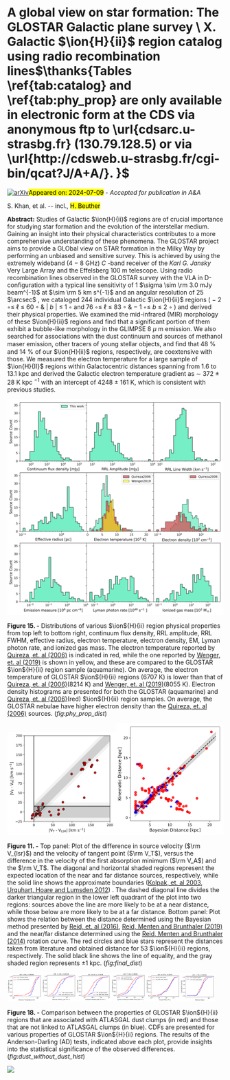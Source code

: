 <div class="macros" style="visibility:hidden;">
$\newcommand{\ensuremath}{}$
$\newcommand{\xspace}{}$
$\newcommand{\object}[1]{\texttt{#1}}$
$\newcommand{\farcs}{{.}''}$
$\newcommand{\farcm}{{.}'}$
$\newcommand{\arcsec}{''}$
$\newcommand{\arcmin}{'}$
$\newcommand{\ion}[2]{#1#2}$
$\newcommand{\textsc}[1]{\textrm{#1}}$
$\newcommand{\hl}[1]{\textrm{#1}}$
$\newcommand{\footnote}[1]{}$</div>



<div id="title">

# A global view on star formation: The GLOSTAR Galactic plane survey \ X. Galactic $\ion{H}{ii}$ region catalog using radio recombination lines$\thanks{Tables \ref{tab:catalog} and \ref{tab:phy_prop} are only available in electronic form at the CDS via anonymous ftp to \url{cdsarc.u-strasbg.fr} (130.79.128.5) or via \url{http://cdsweb.u-strasbg.fr/cgi-bin/qcat?J/A+A/}. }$

</div>
<div id="comments">

[![arXiv](https://img.shields.io/badge/arXiv-2407.05770-b31b1b.svg)](https://arxiv.org/abs/2407.05770)<mark>Appeared on: 2024-07-09</mark> -  _Accepted for publication in A&A_

</div>
<div id="authors">

S. Khan, et al. -- incl., <mark>H. Beuther</mark>

</div>
<div id="abstract">

**Abstract:** Studies of Galactic $\ion{H}{ii}$ regions are of crucial importance for studying star formation and the evolution of the interstellar medium. Gaining an insight into their physical characteristics contributes to a more comprehensive understanding of these phenomena. The GLOSTAR project aims to provide a GLObal view on STAR formation in the Milky Way by performing an unbiased and sensitive survey. This is achieved by using the extremely wideband (4 $-$ 8 GHz) _C_ -band receiver of the _Karl G. Jansky_ Very Large Array and the Effelsberg 100 m telescope. Using radio recombination lines observed in the GLOSTAR survey with the VLA in D-configuration with a typical line sensitivity of 1 $\sigma \sim \rm 3.0 mJy beam^{-1}$ at $\sim \rm 5 km s^{-1}$ and an angular resolution of 25 $\arcsec$ , we cataloged 244 individual Galactic $\ion{H}{ii}$ regions ( $-$ 2 $◦ \leq$ $\ell$ $\leq$ 60 $◦$ \& | _b_ | $\leq$ 1 $◦$ and 76 $◦ \leq$ $\ell$ $\leq$ 83 $◦$ \& $-$ 1 $◦ \leq$ _b_ $\leq$ 2 $◦$ ) and derived their physical properties. We examined the mid-infrared (MIR) morphology of these $\ion{H}{ii}$ regions and find that a significant portion of them exhibit a bubble-like morphology in the GLIMPSE 8 $\mu$ m emission. We also searched for associations with the dust continuum and sources of methanol maser emission, other tracers of young stellar objects, and ﬁnd that 48 \% and 14 \% of our $\ion{H}{ii}$ regions, respectively, are coextensive with those. We measured the electron temperature for a large sample of $\ion{H}{II}$ regions within Galactocentric distances spanning from 1.6 to 13.1 kpc and derived the Galactic electron temperature gradient  as $\sim$ 372 $\pm$ 28 K kpc $^{-1}$ with an intercept of 4248 $\pm$ 161 K, which is consistent with previous studies.

</div>

<div id="div_fig1">

<img src="tmp_2407.05770/./figures/hist_distribution2.png" alt="Fig15" width="100%"/>

**Figure 15. -** Distributions of various $\ion${H}{ii} region physical properties from top left to bottom right, continuum flux density, RRL amplitude, RRL FWHM, effective radius, electron temperature, electron density, EM, Lyman photon rate, and ionized gas mass. The electron temperature reported by [Quireza, et. al (2006)]() is indicated in red, while the one reported by [Wenger, et. al (2019)]() is shown in yellow, and these are compared to the GLOSTAR $\ion${H}{ii} region sample (aquamarine). On average, the electron temperature of GLOSTAR $\ion${H}{ii} regions (6707 K) is lower than that of [Quireza, et. al (2006)]()(8214 K) and [Wenger, et. al (2019)]()(8055 K). Electron density histograms are presented for both the GLOSTAR (aquamarine) and [Quireza, et. al (2006)]()(red) $\ion${H}{ii} region samples. On average, the GLOSTAR nebulae have higher electron density than the [Quireza, et. al (2006)]() sources. (*fig:phy_prop_dist*)

</div>
<div id="div_fig2">

<img src="tmp_2407.05770/./figures/velo_diff.png" alt="Fig11.1" width="50%"/><img src="tmp_2407.05770/./figures/distance_compare.png" alt="Fig11.2" width="50%"/>

**Figure 11. -** Top panel: Plot of the difference in source velocity ($\rm V_{lsr}$) and the velocity of tangent point ($\rm V_T$), versus the difference in the velocity of the first absorption minimum ($\rm V_A$) and the $\rm V_T$. The diagonal and horizontal shaded regions represent the expected location of the near and far distance sources, respectively, while the solid line shows the approximate boundaries  ([Kolpak, et. al 2003](), [Urquhart, Hoare and Lumsden 2012]()) . The dashed diagonal line divides the darker triangular region in the lower left quadrant of the plot into two regions: sources above the line are more likely to be at a near distance, while those below are more likely to be at a far distance. Bottom panel: Plot shows the relation between the distance determined using the Bayesian method presented by [Reid, et. al (2016)](), [Reid, Menten and Brunthaler (2019)]() and the near/far distance determined using the [Reid, Menten and Brunthaler (2014)]() rotation curve. The red circles and blue stars represent the distances taken from literature and obtained distance for 53 $\ion${H}{ii} regions, respectively. The solid black line shows the line of equality, and the gray shaded region represents $\pm$1 kpc.  (*fig:final_dist*)

</div>
<div id="div_fig3">

<img src="tmp_2407.05770/./figures/cdf_HII_te_assoc_ad.png" alt="Fig18.1" width="16%"/><img src="tmp_2407.05770/./figures/cdf_HII_ne_assoc.png" alt="Fig18.2" width="16%"/><img src="tmp_2407.05770/./figures/cdf_HII_em_assoc.png" alt="Fig18.3" width="16%"/><img src="tmp_2407.05770/./figures/cdf_HII_nycl_assoc.png" alt="Fig18.4" width="16%"/><img src="tmp_2407.05770/./figures/cdf_HII_mass_assoc.png" alt="Fig18.5" width="16%"/><img src="tmp_2407.05770/./figures/cdf_HII_dist_assoc.png" alt="Fig18.6" width="16%"/>

**Figure 18. -** Comparison between the properties of GLOSTAR $\ion${H}{ii} regions that are associated with ATLASGAL dust clumps (in red) and those that are not linked to ATLASGAL clumps (in blue). CDFs are presented for various properties of GLOSTAR $\ion${H}{ii} regions. The results of the Anderson-Darling (AD) tests, indicated above each plot, provide insights into the statistical significance of the observed differences. (*fig:dust_without_dust_hist*)

</div><div id="qrcode"><img src=https://api.qrserver.com/v1/create-qr-code/?size=100x100&data="https://arxiv.org/abs/2407.05770"></div>